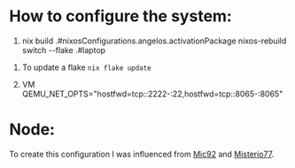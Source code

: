 # How to configure the system:

1. nix build .#nixosConfigurations.angelos.activationPackage
nixos-rebuild switch --flake .#laptop

<!-- 2. text with local VM -->
<!-- nixos-rebuild build-vm --flake .#laptop -->
<!-- ./result/bin/run-*-vm -->

1. To update a flake
`nix flake update`

1. VM
QEMU_NET_OPTS="hostfwd=tcp::2222-:22,hostfwd=tcp::8065-:8065"

# Node:
To create this configuration I was influenced from [Mic92](https://github.com/Mic92/dotfiles) and [Misterio77](https://github.com/Misterio77/nix-config/tree/main).

